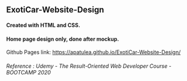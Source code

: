 ## ExotiCar-Website-Design

#### Created with HTML and CSS. 
#### Home page design only, done after mockup. 

Github Pages link: https://apatulea.github.io/ExotiCar-Website-Design/



###### *Reference : Udemy - The Result-Oriented Web Developer Course - BOOTCAMP 2020*






